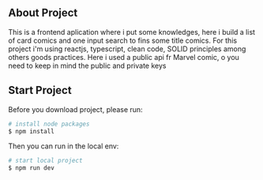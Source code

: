 ## About Project

This is a frontend aplication where i put some knowledges, here i build a list of card comics and one input search to fins some title comics. For this project i'm using reactjs, typescript, clean code, SOLID principles among others goods practices. Here i used a public api fr Marvel comic, o you need to keep in mind the public and private keys

## Start Project

Before you download project, please run:

```bash
# install node packages
$ npm install
```

Then you can run in the local env:

```bash
# start local project
$ npm run dev
```